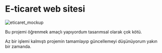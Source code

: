 # E-ticaret web sitesi
![eticaret_mockup](https://user-images.githubusercontent.com/88714209/132257916-5f34c63c-fb6c-47b7-ba8c-e46371dae657.jpg)

Bu projemi öğrenmek amaçlı yapıyordum tasarımsal olarak çok kötü.

Az bir işlemi kalmıştı projemin tamamlayıp güncellemeyi düşünüyorum yakın bir zamanda.


